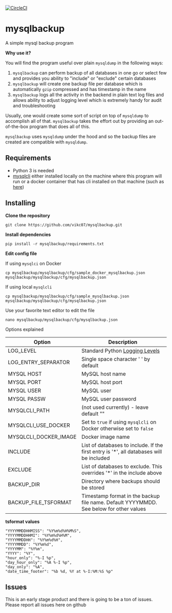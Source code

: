 [![CircleCI](https://circleci.com/gh/vikc07/mysqlbackup.svg?style=svg)](https://circleci.com/gh/vikc07/mysqlbackup)

# mysqlbackup
A simple mysql backup program

**Why use it?**

You will find the program useful over plain `mysqldump` in the following ways:
1) `mysqlbackup` can perform backup of all databases in one go or select few and provides you ability to "include" or
 "exclude" certain databases
2) `mysqlbackup` will create one backup file per database which is automatically `gzip` compressed and has timestamp 
in the name
3) `mysqlbackup` logs all the activity in the backend in plain text log files and allows ability to adjust logging 
level which is extremely handy for audit and troubleshooting

Usually, one would create some sort of script on top of `mysqldump` to accomplish all of that. `mysqlbackup` takes 
the effort out by providing an out-of-the-box program that does all of this.

`mysqlbackup` uses `mysqldump` under the hood and so the backup files are created are compatible with `mysqldump`.

## Requirements ##
* Python 3 is needed
* [mysqlcli](https://dev.mysql.com/doc/refman/8.0/en/programs-client.html) either installed locally on 
the machine where this program will run or a docker container that
 has cli installed on that machine (such as [here](https://cloud.docker.com/repository/docker/vikramchauhan/mysqlcli))
 
## Installing ##

**Clone the repository**

`git clone https://github.com/vikc07/mysqlbackup.git`


**Install dependencies**

`pip install -r mysqlbackup/requirements.txt`


**Edit config file**

If using `mysqlci` on Docker

`cp mysqlbackup/mysqlbackup/cfg/sample_docker_mysqlbackup.json mysqlbackup/mysqlbackup/cfg/mysqlbackup.json`

If using local `mysqlcli`

`cp mysqlbackup/mysqlbackup/cfg/sample_mysqlbackup.json mysqlbackup/mysqlbackup/cfg/mysqlbackup.json`

Use your favorite text editor to edit the file

`nano mysqlbackup/mysqlbackup/cfg/mysqlbackup.json`

Options explained

|Option|Description|
|------|-----------|
|LOG_LEVEL|Standard Python [Logging Levels](https://docs.python.org/3/library/logging.html)|
|LOG_ENTRY_SEPARATOR|Single space character ' ' by default|
|MYSQL HOST|MySQL host name|
|MYSQL PORT|MySQL host port|
|MYSQL USER|MySQL user|
|MYSQL PASSW|MySQL user password|
|MYSQLCLI_PATH|(not used currently) - leave default ""|
|MYSQLCLI_USE_DOCKER|Set to `true` if using `mysqlcli` on Docker otherwise set to `false`|
|MYSQLCLI_DOCKER_IMAGE|Docker image name|
|INCLUDE|List of databases to include. If the first entry is '*', all databases will be included|
|EXCLUDE|List of databases to exclude. This overrides '*' in the include above|
|BACKUP_DIR|Directory where backups should be stored|
|BACKUP_FILE_TSFORMAT|Timestamp format in the backup file name. Default YYYYMMDD. See below for other values|

**tsformat values**

    "YYYYMMDDHHMISS": "%Y%m%d%H%M%S",
    "YYYYMMDDHHMI": "%Y%m%d%H%M",
    "YYYYMMDDHH": "%Y%m%d%H",
    "YYYYMMDD": "%Y%m%d",
    "YYYYMM": "%Y%m",
    "YYYY": "%Y",
    "hour_only": "%-I %p",
    "day_hour_only": "%A %-I %p",
    "day_only": "%A",
    "date_time_footer": "%b %d, %Y at %-I:%M:%S %p"
    
## Issues ##
This is an early stage product and there is going to be a ton of issues. Please report all issues here on github